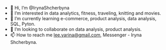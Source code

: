 - 👋 Hi, I’m @IrynaShcherbyna
- 👀 I’m interested in data analytics, fitness, traveling, knitting and movies.
- 🌱 I’m currently learning e-commerce, product analysis, data analysis, SQL, Pyton.
- 💞️ I’m looking to collaborate on data analysis, product analysis.
- 📫 How to reach me lee.yarina@gmail.com, Messenger - Iryna Shcherbyna.

<!---
IrynaShcherbyna/IrynaShcherbyna is a ✨ special ✨ repository because its `README.md` (this file) appears on your GitHub profile.
You can click the Preview link to take a look at your changes.
--->
